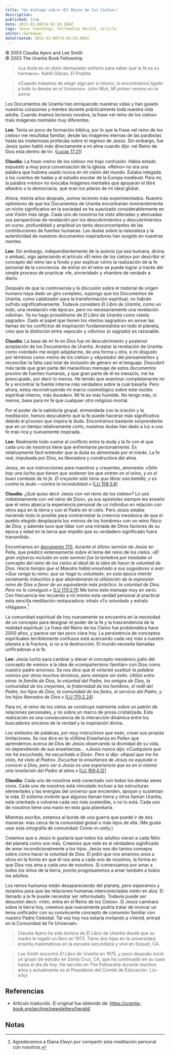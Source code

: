 ```yaml
---
title: "Un diálogo sobre «El Reino de los Cielos»"
description: 
published: true
date: 2023-02-08T14:02:03.086Z
tags: Jesus teachings, Fellowship Herald, article
editor: markdown
dateCreated: 2023-02-08T14:02:03.086Z
---
```


<p class="v-card v-sheet theme--light grey lighten-3 px-2">© 2003 Claudia Ayers and Lee Smith<br>© 2003 The Urantia Book Fellowship</p>


> «La duda es un dolor demasiado solitario para saber que la fe es su hermano».
> Kahlil Gibran, _El Profeta_

> «Cuando tratamos de elegir algo por sí mismo, lo encontramos ligado a todo lo demás en el Universo».
> John Muir, _Mi primer verano en la sierra_

Los Documentos de Urantia han enriquecido nuestras vidas y han guiado nuestros corazones y mentes durante prácticamente toda nuestra vida adulta. Cuando éramos lectores novatos, la frase «el reino de los cielos» traía imágenes mentales muy diferentes.

**Lee:** Tenía un poco de formación bíblica, por lo que la frase «el reino de los cielos» me resultaba familiar, desde las imágenes eternas de las parábolas hasta las misteriosas profecías sobre el regreso de Jesús. Sin embargo, fue Jesús quien habló más directamente a mi alma cuando dijo: «el Reino de Dios está dentro de ti». ([Lucas 17:21](/es/Bible/Luke/17#v21))

**Claudia:** La frase «reino de los cielos» me trajo confusión. Había estado expuesto a muy poca conversación de la iglesia. «Reino» no era una palabra que hubiera usado nunca en mi visión del mundo. Estaba relegada a los cuentos de hadas y al estudio escolar de la Europa medieval. Para mí, la palabra «reino» no evocaba imágenes mentales que apoyaran el libre albedrío o la democracia, que eran los pilares de mi ideal global.

Ahora, treinta años después, somos lectores más experimentados. Nuestro optimismo de que los Documentos de Urantia encontrarían inminentemente un nicho significativo en la sociedad se ha suavizado considerablemente en una Visión más larga. Cada uno de nosotros ha visto alteradas y atenuadas sus perspectivas de revelación por los descubrimientos y descubrimientos en curso. profundidad y amplitud un tanto desconcertantes de las contribuciones de fuentes humanas. Las dudas sobre la naturaleza y la autenticidad de nuestros documentos inspiradores han surgido en nuestras mentes.

**Lee:** Sin embargo, independientemente de la autoría (ya sea humana, divina o ambas), sigo apreciando el artículo «El reino de los cielos» por describir el concepto del reino tan a fondo y por explicar cómo la realización de la fe personal de la conciencia. de entrar en el reino se puede lograr a través del simple proceso de practicar «fe, sinceridad» y «hambre de verdad» a diario.

Después de que la controversia y la discusión sobre el material de origen humano haya dado un giro completo, supongo que los Documentos de Urantia, como catalizador para la transformación espiritual, no habrán sufrido significativamente. Todavía considero _El Libro de Urantia_, _como un todo_, una revelación «de época», pero no necesariamente una revelación «divina». Ya no hago proselitismo de _El Libro de Urantia_ como «texto sagrado». Dado el papel que tienen los «textos sagrados» en avivar las llamas de los conflictos de inspiración fundamentalista en todo el planeta, creo que la distinción entre «epocal» y «divino» (o sagrado) es razonable.

**Claudia:** La base de mi fe en Dios fue mi descubrimiento y posterior aceptación de los Documentos de Urantia. Aceptar la revelación de Urantia como «verdad» me exigió adaptarme, de una forma u otra, a mi disgusto por términos como «reino de los cielos» y «Ajustador del pensamiento» y reconciliar la falta casi total de inclusión de género en el lenguaje. Descubrir más tarde que gran parte del maravilloso mensaje de estos documentos provino de fuentes humanas, y que gran parte de él es inexacto, me ha preocupado, por decir lo menos. He tenido que examinar completamente mi fe y encontrar la fuente interna más verdadera sobre la cual basarla. Pero ahora, estoy reconstruyendo mi marco cosmológico sobre este núcleo espiritual interno, más duradero. Mi fe es más humilde. No tengo más, ni menos, base para mi fe que cualquier otro religioso mortal.

Por el poder de la sabiduría grupal, enmendada con la oración y la meditación, hemos descubierto que la fe puede hacerse más significativa debido al proceso que inspira la duda. Encontramos bastante sorprendente que en un tiempo relativamente corto, nuestras dudas han dado a luz a una fe más rica y nuevamente inspirada.

**Lee:** Realmente todo vuelve al conflicto entre la duda y la fe con el que cada uno de nosotros tiene que enfrentarse personalmente. Es relativamente fácil entender que la duda es alimentada por el miedo. La fe real, impulsada por Dios, es liberadora y constructora del alma.

Jesús, en sus instrucciones para maestros y creyentes, amonesta: _«Sólo hay una lucha que tienen que sostener los que entran en el reino, y es el buen combate de la fe. El creyente sólo tiene que librar una batalla, y es contra la duda —contra la incredulidad.»_ <a id="a57_263"></a>[[LU 159:3.8](/es/The_Urantia_Book/159#p3_8)]


**Claudia:** ¿Qué quiso decir Jesús con «el reino de los cielos»? Lo usó indistintamente con «el reino de Dios», ya sus apóstoles siempre les enseñó que el reino abarca la experiencia personal de un individuo en relación con otros aquí en la tierra y con el Padre en el cielo. Pero Jesús estaba haciendo todo lo posible para contrarrestar la creencia mesiánica de que el pueblo elegido desplazaría los «reinos de los hombres» con un reino físico de Dios, y además tuvo que lidiar con una miríada de Otros factores de su época y edad en la tierra que impidió que su verdadero significado fuera transmitido.

Encontramos en [documento 170](/es/The_Urantia_Book/170), durante el último sermón de Jesús en Pella, que predicó extensamente sobre el tema del reino de los cielos. _«El gran esfuerzo incluido en este sermón fue la tentativa por trasladar el concepto del reino de los cielos al ideal de la idea de hacer la voluntad de Dios. Hacía tiempo que el Maestro había enseñado a sus seguidores a orar: «Que venga tu reino; que se haga tu voluntad»; en esta época intentó seriamente inducirlos a que abandonaran la utilización de la expresión *reino de Dios* a favor de un equivalente más práctico: *la voluntad de Dios*. Pero no lo consiguió.»_ <a id="a62_637"></a>[[LU 170:2.11](/es/The_Urantia_Book/170#p2_11)] Me tomo este mensaje muy en serio. Con frecuencia me recuerdo a mí mismo esta verdad personal al practicar esta sencilla meditación restauradora: inhalo «Tu voluntad» y exhalo «Hágase».[^1]

La comunidad espiritual de hoy nuevamente se encuentra en la necesidad de un concepto para designar el poder de la fe y la trascendencia de la realidad espiritual. La frase del Reino de los Cielos fue problemática hace 2000 años, y parece ser tan poco clara hoy. La persistencia de conceptos espirituales terriblemente confusos está acercando cada vez más a nuestro planeta a la fractura, si no a la destrucción. El mundo necesita llamadas unificadoras a la fe.

**Lee:** Jesús luchó para cambiar y elevar el concepto mesiánico judío del concepto de «reino» a la idea de «compañerismo familiar» con Dios como nuestro padre amoroso. Se nos dice que él _«intentó sustituir la palabra «reino» por otros muchos términos, pero siempre sin éxito. Utilizó entre otros: la familia de Dios, la voluntad del Padre, los amigos de Dios, la comunidad de los creyentes, la fraternidad de los hombres, el redil del Padre, los hijos de Dios, la comunidad de los fieles, el servicio del Padre, y los hijos liberados de Dios._» <a id="a66_547"></a>[[LU 170:2.24](/es/The_Urantia_Book/170#p2_24)]

Para mí, el reino de los cielos se construye realmente sobre un patrón de relaciones personales, y no sobre un marco de prosa cristalizada. Esta realización es una consecuencia de la interacción dinámica entre los buscadores sinceros de la verdad y la inspiración divina.

Los símbolos de palabras, por muy instructivos que sean, crean sus propias limitaciones. Se nos dice en la «Última Enseñanza en Pella» que aprendemos acerca de Dios de Jesús observando la divinidad de su vida, no dependiendo de sus enseñanzas... «_Jesús nunca dijo: «Cualquiera que me ha escuchado, ha escuchado a Dios». Pero sí dijo: «Aquel que me ha visto, ha visto al Padre». Escuchar la enseñanza de Jesús no equivale a conocer a Dios, pero ver a Jesús es una experiencia que es en sí misma una revelación del Padre al alma.»_ <a id="a70_531"></a>[[LU 169:4.12](/es/The_Urantia_Book/169#p4_12)]


**Claudia:** Cada uno de nosotros está conectado con todos los demás seres vivos. Cada uno de nosotros está vinculado incluso a las estructuras elementales y las energías del universo que encienden, apoyan y sustentan la vida. El sistema viviente que algunos llaman tierra y otros llaman Urantia, está orientado a volverse cada vez más sostenible, o no lo está. Cada uno de nosotros tiene una mano en esta guía planetaria.

Mientras escribo, estamos al borde de una guerra que puede ir de dos maneras: más cerca de la comunidad global o más lejos de ella. (Me gusta usar esta ortografía de comunidad: Come-in-unity.)

Creemos que a Jesús le gustaría que todos los adultos vieran a cada Niño del planeta como uno más. Creemos que este es el verdadero significado de amar incondicionalmente a los hijos. Jesús nos dio tantos consejos sobre cómo hacer la voluntad de Dios. Él pidió que nos amemos unos a otros en la forma en que él nos ama a cada uno de nosotros, la forma en que Dios nos ama a cada uno de nosotros. Si comenzamos por amar a todos los niños de la tierra, pronto progresaremos a amar también a todos los adultos.

Los reinos humanos están desapareciendo del planeta, pero esperamos y rezamos para que las relaciones humanas interconectadas estén en alza. El llamado a la fe puede necesitar ser reformulado. Todavía puede ser desunión decir: «Ven, entra en el Reino de los Cielos». Si Jesús caminara sobre la tierra hoy, creemos que nuevamente podría tratar de invocar un tema unificador con su convincente concepto de comunión familiar con nuestro Padre Celestial. Tal vez hoy nos estaría invitando a «Venid, entrad en la Comunidad de Fe Universal».


> Claudia Ayers ha sido lectora de _El Libro de Urantia_ desde que su madre le regaló un libro en 1973. Tiene dos hijas en la universidad, enseña matemáticas en la escuela secundaria y vive en Soquel, CA.

> Lee Smith encontró _El Libro de Urantia_ en 1975, y poco después inició un grupo de estudio en Santa Cruz, CA, que ha continuado en su casa hasta el día de hoy. Ha servido en The Fellowship durante muchos años y actualmente es el Presidente del Comité de Educación.
{.is-info}

## Referencias

- Artículo traducido. El original fue obtenido de: https://urantia-book.org/archive/newsletters/herald/



## Notas

[^1]: Agradecemos a Diana Elwyn por compartir esta meditación personal con nosotros.